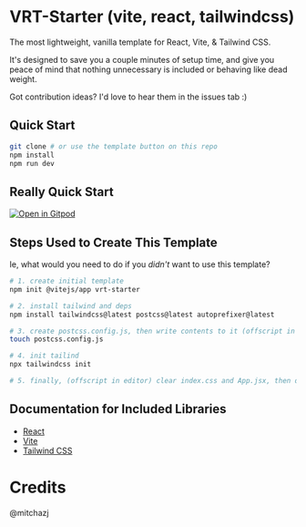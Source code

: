 # VRT-Starter (vite, react, tailwindcss)

The most lightweight, vanilla template for React, Vite, & Tailwind CSS.

It's designed to save you a couple minutes of setup time, and give you peace of mind that nothing unnecessary is included or behaving like dead weight.

Got contribution ideas? I'd love to hear them in the issues tab :)

## Quick Start

```bash
git clone # or use the template button on this repo
npm install
npm run dev
```

## Really Quick Start

[![Open in Gitpod](https://gitpod.io/button/open-in-gitpod.svg)](https://gitpod.io/#https://github.com/mitchazj/vrt-starter)

## Steps Used to Create This Template

Ie, what would you need to do if you _didn't_ want to use this template?

```bash
# 1. create initial template
npm init @vitejs/app vrt-starter

# 2. install tailwind and deps
npm install tailwindcss@latest postcss@latest autoprefixer@latest

# 3. create postcss.config.js, then write contents to it (offscript in editor)
touch postcss.config.js

# 4. init tailind
npx tailwindcss init

# 5. finally, (offscript in editor) clear index.css and App.jsx, then delete SVG favicon and App.css
```

## Documentation for Included Libraries

- [React](https://reactjs.org/)
- [Vite](https://vitejs.dev/guide/)
- [Tailwind CSS](https://tailwindcss.com/)

# Credits

@mitchazj
